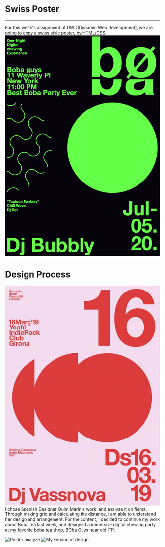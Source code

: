# Swiss Poster
---
For this week's assignment of DWD(Dynamic Web Development), we are going to copy a swiss style poster, by HTML/CSS.
![My poster website](https://github.com/wenchen1114/DWD-week2/blob/master/poster.png)

# Design Process
![Original poster](https://github.com/wenchen1114/DWD-week2/blob/master/example.jpg)
I chose Spanish Designer Quim Marin's work, and analyze it on figma. Through making grid and calculating the distance, I am able to understand her design and arrangement. For the content, I decided to continue my work about Boba tea last week, and designed a immersive digital chewing party at my favorite boba tea shop, BOba Guys near old ITP.

![Poster analyze](https://github.com/wenchen1114/DWD-week2/blob/master/Frame-1.png)
![My version of design](https://github.com/wenchen1114/DWD-week2/blob/master/Frame-2.png)

